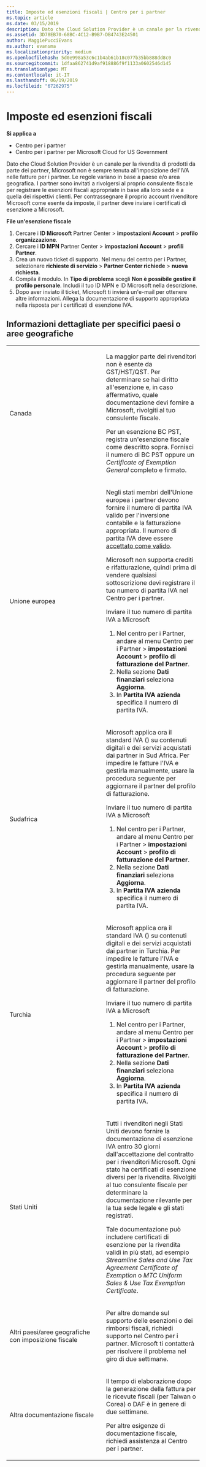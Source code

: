 ```yaml
---
title: Imposte ed esenzioni fiscali | Centro per i partner
ms.topic: article
ms.date: 03/15/2019
description: Dato che Cloud Solution Provider è un canale per la rivendita di prodotti da parte dei partner, Microsoft non è sempre tenuta all'imposizione dell'IVA nelle fatture per i partner.
ms.assetid: 3D78EB70-68BC-4C12-B9B7-DB4743E24501
author: MaggiePucciEvans
ms.author: evansma
ms.localizationpriority: medium
ms.openlocfilehash: 5d0e998a53c6c1b4ab61b18c077b35bb888dd8c0
ms.sourcegitcommit: 1dfaa862741d9af918886f9f1133a0602546d145
ms.translationtype: MT
ms.contentlocale: it-IT
ms.lasthandoff: 06/19/2019
ms.locfileid: "67262975"
---
```

# <a name="tax-and-tax-exemptions"></a>Imposte ed esenzioni fiscali

**Si applica a**

-  Centro per i partner
-  Centro per i partner per Microsoft Cloud for US Government


Dato che Cloud Solution Provider è un canale per la rivendita di prodotti da parte dei partner, Microsoft non è sempre tenuta all'imposizione dell'IVA nelle fatture per i partner. Le regole variano in base a paese e/o area geografica. I partner sono invitati a rivolgersi al proprio consulente fiscale per registrare le esenzioni fiscali appropriate in base alla loro sede e a quella dei rispettivi clienti. Per contrassegnare il proprio account rivenditore Microsoft come esente da imposte, il partner deve inviare i certificati di esenzione a Microsoft.

**File un'esenzione fiscale**

1.  Cercare i **ID Microsoft** Partner Center &gt; **impostazioni Account** &gt; **profilo organizzazione**.
2.  Cercare i **ID MPN** Partner Center &gt; **impostazioni Account** &gt; **profili Partner**.
3.  Crea un nuovo ticket di supporto. Nel menu del centro per i Partner, selezionare **richieste di servizio** &gt; **Partner Center richiede** &gt; **nuova richiesta**.
4.  Compila il modulo. In **Tipo di problema** scegli **Non è possibile gestire il profilo personale**. Includi il tuo ID MPN e ID Microsoft nella descrizione.
5.  Dopo aver inviato il ticket, Microsoft ti invierà un'e-mail per ottenere altre informazioni. Allega la documentazione di supporto appropriata nella risposta per i certificati di esenzione IVA.

## <a name="details-by-countryregion"></a>Informazioni dettagliate per specifici paesi o aree geografiche

<table>
<colgroup>
<col width="50%" />
<col width="50%" />
</colgroup>
<tbody>
<tr class="odd">
<td>Canada</td>
<td><p>La maggior parte dei rivenditori non è esente da GST/HST/QST. Per determinare se hai diritto all'esenzione e, in caso affermativo, quale documentazione devi fornire a Microsoft, rivolgiti al tuo consulente fiscale.</p>
<p>Per un esenzione BC PST, registra un'esenzione fiscale come descritto sopra. Fornisci il numero di BC PST oppure un <em>Certificate of Exemption General</em> completo e firmato.</p></td>
</tr>
<tr class="even">
<td>Unione europea</td>
<td><p>Negli stati membri dell'Unione europea i partner devono fornire il numero di partita IVA valido per l'inversione contabile e la fatturazione appropriata. Il numero di partita IVA deve essere <a href="https://go.microsoft.com/fwlink/p/?LinkId=808160" data-raw-source="[accepted as valid](https://go.microsoft.com/fwlink/p/?LinkId=808160)">accettato come valido</a>.</p>
<p>Microsoft non supporta crediti e rifatturazione, quindi prima di vendere qualsiasi sottoscrizione devi registrare il tuo numero di partita IVA nel Centro per i partner.</p>
<p>Inviare il tuo numero di partita IVA a Microsoft</strong></p>
<ol>
<li>Nel centro per i Partner, andare al menu Centro per i Partner &gt; <strong>impostazioni Account</strong> &gt; <strong>profilo di fatturazione del Partner</strong>.</li>
<li>Nella sezione <strong>Dati finanziari</strong> seleziona <strong>Aggiorna</strong>.</li>
<li>In <strong>Partita IVA azienda</strong> specifica il numero di partita IVA.</li>
</ol></td>
</tr>
<tr class="odd">
<td>Sudafrica</td>
<td><p>
Microsoft applica ora il standard IVA () su contenuti digitali e dei servizi acquistati dai partner in Sud Africa. Per impedire le fatture l'IVA e gestirla manualmente, usare la procedura seguente per aggiornare il partner del profilo di fatturazione.
</p>
<p>Inviare il tuo numero di partita IVA a Microsoft</strong></p>
<ol>
<li>Nel centro per i Partner, andare al menu Centro per i Partner &gt; <strong>impostazioni Account</strong> &gt; <strong>profilo di fatturazione del Partner</strong>.</li>
<li>Nella sezione <strong>Dati finanziari</strong> seleziona <strong>Aggiorna</strong>.</li>
<li>In <strong>Partita IVA azienda</strong> specifica il numero di partita IVA.</li>
</ol></td>
</tr>
<tr class="even">
<td>Turchia</td>
<td>
<p>
Microsoft applica ora il standard IVA () su contenuti digitali e dei servizi acquistati dai partner in Turchia. Per impedire le fatture l'IVA e gestirla manualmente, usare la procedura seguente per aggiornare il partner del profilo di fatturazione.
</p>
<p>Inviare il tuo numero di partita IVA a Microsoft</strong></p>
<ol>
<li>Nel centro per i Partner, andare al menu Centro per i Partner &gt; <strong>impostazioni Account</strong> &gt; <strong>profilo di fatturazione del Partner</strong>.</li>
<li>Nella sezione <strong>Dati finanziari</strong> seleziona <strong>Aggiorna</strong>.</li>
<li>In <strong>Partita IVA azienda</strong> specifica il numero di partita IVA.</li>
</ol></td>
</tr>
<tr class="odd">
<td>Stati Uniti</td>
<td><p>Tutti i rivenditori negli Stati Uniti devono fornire la documentazione di esenzione IVA entro 30 giorni dall'accettazione del contratto per i rivenditori Microsoft. Ogni stato ha certificati di esenzione diversi per la rivendita. Rivolgiti al tuo consulente fiscale per determinare la documentazione rilevante per la tua sede legale e gli stati registrati.</p>
<p>Tale documentazione può includere certificati di esenzione per la rivendita validi in più stati, ad esempio <em>Streamline Sales and Use Tax Agreement Certificate of Exemption</em> o <em>MTC Uniform Sales &amp; Use Tax Exemption Certificate</em>.</p></td>
</tr>
<tr class="even">
<td>Altri paesi/aree geografiche con imposizione fiscale</td>
<td><p>Per altre domande sul supporto delle esenzioni o dei rimborsi fiscali, richiedi supporto nel Centro per i partner. Microsoft ti contatterà per risolvere il problema nel giro di due settimane.</p></td>
</tr>
<tr class="odd">
<td>Altra documentazione fiscale</td>
<td><p>Il tempo di elaborazione dopo la generazione della fattura per le ricevute fiscali (per Taiwan o Corea) o DAF è in genere di due settimane.</p>
<p>Per altre esigenze di documentazione fiscale, richiedi assistenza al Centro per i partner.</p></td>
</tr>
</tbody>
</table>
 

 

 



